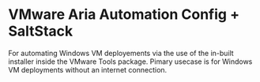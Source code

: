# VMware Aria Automation Config + SaltStack 

For automating Windows VM deployements via the use of the in-built installer inside the VMware Tools package. Pimary usecase is for Windows VM deployments without an internet connection. 
